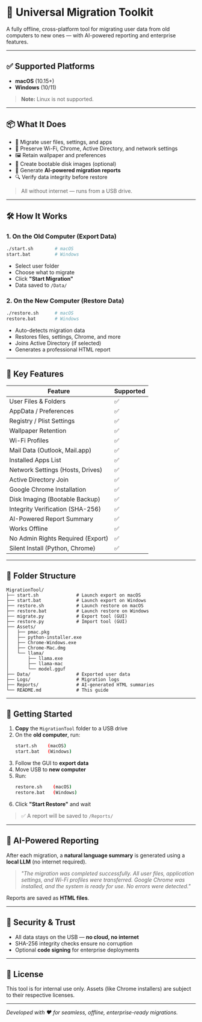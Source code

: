 
# 🚀 Universal Migration Toolkit

A fully offline, cross-platform tool for migrating user data from old computers to new ones — with AI-powered reporting and enterprise features.

---

## ✅ Supported Platforms

- **macOS** (10.15+)
- **Windows** (10/11)

> **Note:** Linux is not supported.

---

## 📦 What It Does

- 📁 Migrate user files, settings, and apps  
- 🔐 Preserve Wi-Fi, Chrome, Active Directory, and network settings  
- 🖼️ Retain wallpaper and preferences  
- 💾 Create bootable disk images (optional)  
- 🧠 Generate **AI-powered migration reports**  
- 🔍 Verify data integrity before restore  

> All without internet — runs from a USB drive.

---

## 🛠️ How It Works

### 1. On the Old Computer (Export Data)

```bash
./start.sh        # macOS  
start.bat         # Windows
```

- Select user folder  
- Choose what to migrate  
- Click **"Start Migration"**  
- Data saved to `/Data/`

### 2. On the New Computer (Restore Data)

```bash
./restore.sh      # macOS  
restore.bat       # Windows
```

- Auto-detects migration data  
- Restores files, settings, Chrome, and more  
- Joins Active Directory (if selected)  
- Generates a professional HTML report  

---

## 🧩 Key Features

| Feature                            | Supported |
|------------------------------------|-----------|
| User Files & Folders               | ✅         |
| AppData / Preferences              | ✅         |
| Registry / Plist Settings          | ✅         |
| Wallpaper Retention                | ✅         |
| Wi-Fi Profiles                     | ✅         |
| Mail Data (Outlook, Mail.app)      | ✅         |
| Installed Apps List                | ✅         |
| Network Settings (Hosts, Drives)   | ✅         |
| Active Directory Join              | ✅         |
| Google Chrome Installation         | ✅         |
| Disk Imaging (Bootable Backup)     | ✅         |
| Integrity Verification (SHA-256)   | ✅         |
| AI-Powered Report Summary          | ✅         |
| Works Offline                      | ✅         |
| No Admin Rights Required (Export)  | ✅         |
| Silent Install (Python, Chrome)    | ✅         |

---

## 📁 Folder Structure

```
MigrationTool/
├── start.sh              # Launch export on macOS
├── start.bat             # Launch export on Windows
├── restore.sh            # Launch restore on macOS
├── restore.bat           # Launch restore on Windows
├── migrate.py            # Export tool (GUI)
├── restore.py            # Import tool (GUI)
├── Assets/
│   ├── pmac.pkg
│   ├── python-installer.exe
│   ├── Chrome-Windows.exe
│   ├── Chrome-Mac.dmg
│   └── llama/
│       ├── llama.exe
│       ├── llama-mac
│       └── model.gguf
├── Data/                 # Exported user data
├── Logs/                 # Migration logs
├── Reports/              # AI-generated HTML summaries
└── README.md             # This guide
```

---

## 🚀 Getting Started

1. **Copy** the `MigrationTool` folder to a USB drive  
2. On the **old computer**, run:
    ```bash
    start.sh    (macOS)  
    start.bat   (Windows)
    ```
3. Follow the GUI to **export data**  
4. Move USB to **new computer**  
5. Run:
    ```bash
    restore.sh    (macOS)  
    restore.bat   (Windows)
    ```
6. Click **"Start Restore"** and wait

> ✅ A report will be saved to `/Reports/`

---

## 🤖 AI-Powered Reporting

After each migration, a **natural language summary** is generated using a **local LLM** (no internet required).

> *"The migration was completed successfully. All user files, application settings, and Wi-Fi profiles were transferred. Google Chrome was installed, and the system is ready for use. No errors were detected."*

Reports are saved as **HTML files**.

---

## 🔐 Security & Trust

- All data stays on the USB — **no cloud, no internet**
- SHA-256 integrity checks ensure no corruption
- Optional **code signing** for enterprise deployments

---

## 📄 License

This tool is for internal use only. Assets (like Chrome installers) are subject to their respective licenses.

---

_Developed with ❤️ for seamless, offline, enterprise-ready migrations._
